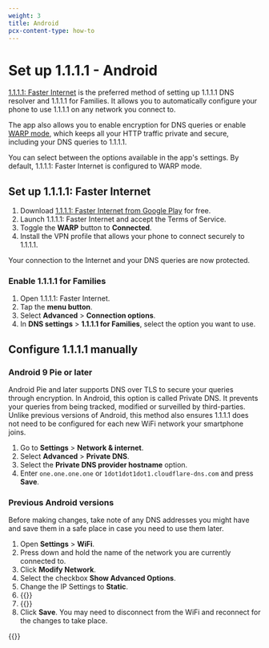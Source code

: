 ```yaml
---
weight: 3
title: Android
pcx-content-type: how-to
---
```


# Set up 1.1.1.1 - Android

[1.1.1.1: Faster Internet](https://play.google.com/store/apps/details?id=com.cloudflare.onedotonedotonedotone) is the preferred method of setting up 1.1.1.1 DNS resolver and 1.1.1.1 for Families. It allows you to automatically configure your phone to use 1.1.1.1 on any network you connect to. 

The app also allows you to enable encryption for DNS queries or enable [WARP mode](/warp-client/), which keeps all your HTTP traffic private and secure, including your DNS queries to 1.1.1.1.

You can select between the options available in the app's settings. By default, 1.1.1.1: Faster Internet is configured to WARP mode. 

## Set up 1.1.1.1: Faster Internet

1. Download [1.1.1.1: Faster Internet from Google Play](https://play.google.com/store/apps/details?id=com.cloudflare.onedotonedotonedotone) for free.
2. Launch 1.1.1.1: Faster Internet and accept the Terms of Service.
3. Toggle the **WARP** button to **Connected**.
4. Install the VPN profile that allows your phone to connect securely to 1.1.1.1.

Your connection to the Internet and your DNS queries are now protected.

### Enable 1.1.1.1 for Families

1. Open 1.1.1.1: Faster Internet.
2. Tap the **menu button**.
3. Select **Advanced** > **Connection options**.
4. In **DNS settings** > **1.1.1.1 for Families**, select the option you want to use.

## Configure 1.1.1.1 manually

### Android 9 Pie or later

Android Pie and later supports DNS over TLS to secure your queries through encryption. In Android, this option is called Private DNS. It prevents your queries from being tracked, modified or surveilled by third-parties. Unlike previous versions of Android, this method also ensures 1.1.1.1 does not need to be configured for each new WiFi network your smartphone joins.

1. Go to **Settings** > **Network & internet**.
2. Select **Advanced** > **Private DNS**.
3. Select the **Private DNS provider hostname** option.
4. Enter `one.one.one.one` or `1dot1dot1dot1.cloudflare-dns.com` and press **Save**.

### Previous Android versions

Before making changes, take note of any DNS addresses you might have and save them in a safe place in case you need to use them later.

1. Open **Settings** > **WiFi**.
2. Press down and hold the name of the network you are currently connected to.
3. Click **Modify Network**.
4. Select the checkbox **Show Advanced Options**.
5. Change the IP Settings to **Static**.
6. {{<render file="_all-ipv4.md">}}
7. {{<render file="_all-ipv6.md">}}
8. Click **Save**. You may need to disconnect from the WiFi and reconnect for the changes to take place.

{{<render file="_captive-portals.md">}}